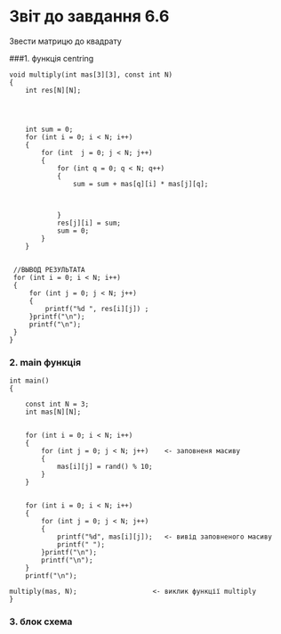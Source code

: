 # Звіт до завдання 6.6

Звести матрицю до квадрату

###1. функція centring

	
	void multiply(int mas[3][3], const int N)
	{
		int res[N][N];
	
	
	
	
		int sum = 0;
    	for (int i = 0; i < N; i++)
    	{
    	    for (int  j = 0; j < N; j++)
    	    {
    	        for (int q = 0; q < N; q++)
    	        {
    	            sum = sum + mas[q][i] * mas[j][q];



    	        }
    	        res[j][i] = sum;
    	        sum = 0;
    	    }
    	}


   	 //ВЫВОД РЕЗУЛЬТАТА
   	 for (int i = 0; i < N; i++)
   	 {
   	     for (int j = 0; j < N; j++)
   	     {
   	         printf("%d ", res[i][j]) ;
   	     }printf("\n");
   	     printf("\n");
   	 }
	}
### 2. main функція 

	int main()
	{
   
	    const int N = 3;
	    int mas[N][N];
    

	    for (int i = 0; i < N; i++)
	    {
	        for (int j = 0; j < N; j++)    <- заповненя масиву
	        {
	            mas[i][j] = rand() % 10;
	        }
	    }

	
	    for (int i = 0; i < N; i++)
	    {
	        for (int j = 0; j < N; j++)
	        {
	            printf("%d", mas[i][j]);   <- вивід заповненого масиву
	            printf(" ");
	        }printf("\n");
	        printf("\n");
	    }
	    printf("\n");

	multiply(mas, N);                   <- виклик функції multiply
	}

### 3. блок схема
